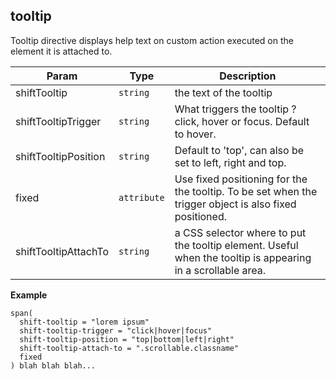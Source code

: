 <a name="shift.components.module_tooltip"></a>
## tooltip
Tooltip directive displays help text on custom action
executed on the element it is attached to.


| Param | Type | Description |
| --- | --- | --- |
| shiftTooltip | <code>string</code> | the text of the tooltip |
| shiftTooltipTrigger | <code>string</code> | What triggers the tooltip ? click, hover or focus. Default to hover. |
| shiftTooltipPosition | <code>string</code> | Default to 'top', can also be set to left, right and top. |
| fixed | <code>attribute</code> | Use fixed positioning for the the tooltip. To be set when the trigger object is also fixed positioned. |
| shiftTooltipAttachTo | <code>string</code> | a CSS selector where to put the tooltip element. Useful when the tooltip is appearing in a scrollable area. |

**Example**  
```jade
span(
  shift-tooltip = "lorem ipsum"
  shift-tooltip-trigger = "click|hover|focus"
  shift-tooltip-position = "top|bottom|left|right"
  shift-tooltip-attach-to = ".scrollable.classname"
  fixed
) blah blah blah...
```
